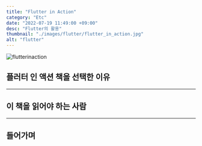 ```yaml
---
title: "Flutter in Action"
category: "Etc"
date: "2022-07-19 11:49:00 +09:00"
desc: "Flutter의 활용"
thumbnail: "./images/flutter/flutter_in_action.jpg"
alt: "flutter"
---
```

![flutterinaction](https://user-images.githubusercontent.com/85836879/180139494-daa49eee-1867-4eb4-9a1a-253c223d1444.png)

## 플러터 인 액션 책을 선택한 이유

---
## 이 책을 읽어야 하는 사람

---
> 

## 들어가며
